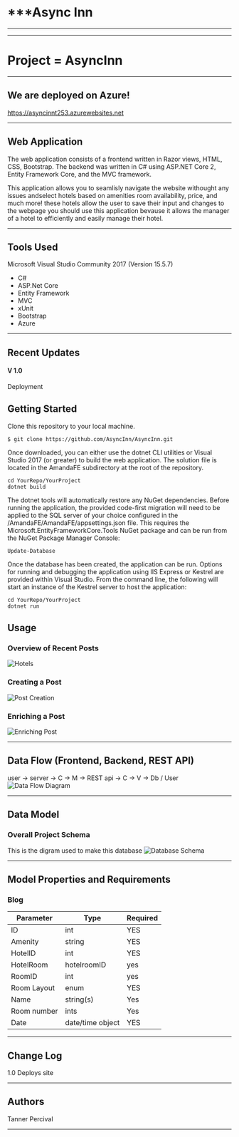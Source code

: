 

# ***Async Inn
---------------------------------
---------------------------------

# Project = AsyncInn
---------------------------------
## We are deployed on Azure!

https://asyncinnt253.azurewebsites.net

---------------------------------
## Web Application

The web application consists of a frontend written in Razor views, HTML, CSS,
Bootstrap. The backend was written in C# using ASP.NET Core 2, Entity Framework Core, and the MVC framework.

This application allows you to seamlisly navigate the website withought any issues andselect hotels based on amenities 
room availability, price, and much more! these hotels allow the user to save their input and changes to the webpage
you should use this application bevause it allows the manager of a hotel to efficiently and easily manage 
their hotel.

---------------------------------

## Tools Used
Microsoft Visual Studio Community 2017 (Version 15.5.7)

- C#
- ASP.Net Core
- Entity Framework
- MVC
- xUnit
- Bootstrap
- Azure

---------------------------------

## Recent Updates

#### V 1.0
Deployment

## Getting Started

Clone this repository to your local machine.
```
$ git clone https://github.com/AsyncInn/AsyncInn.git
```
Once downloaded, you can either use the dotnet CLI utilities or Visual Studio 2017 (or greater) to build the web application. The solution file is located in the AmandaFE subdirectory at the root of the repository.
```
cd YourRepo/YourProject
dotnet build
```
The dotnet tools will automatically restore any NuGet dependencies. Before running the application, the provided code-first migration will need to be applied to the SQL server of your choice configured in the /AmandaFE/AmandaFE/appsettings.json file. This requires the Microsoft.EntityFrameworkCore.Tools NuGet package and can be run from the NuGet Package Manager Console:
```
Update-Database
```
Once the database has been created, the application can be run. Options for running and debugging the application using IIS Express or Kestrel are provided within Visual Studio. From the command line, the following will start an instance of the Kestrel server to host the application:
```
cd YourRepo/YourProject
dotnet run
```



## Usage

### Overview of Recent Posts
![Hotels](/assets/img/Capture.JPG)

### Creating a Post
![Post Creation](/assets/img/Capure2.JPG)

### Enriching a Post
![Enriching Post](/assets/img/Capture3.JPG)


---------------------------
## Data Flow (Frontend, Backend, REST API)
user -> server -> C -> M -> REST api -> C -> V -> Db / User ![Data Flow Diagram](/assets/img/Flowchart.png)

---------------------------
## Data Model

### Overall Project Schema
This is the digram used to make this database
![Database Schema](/assets/img/ERD.png)

---------------------------
## Model Properties and Requirements

### Blog

| Parameter | Type | Required |
| --- | --- | --- |
| ID  | int | YES |
| Amenity | string | YES |
| HotelID | int| YES |
| HotelRoom | hotelroomID | yes |
| RoomID | int | yes |
| Room Layout | enum | YES |
| Name | string(s) | Yes |
| Room number | ints | Yes |
| Date | date/time object | YES |


---------------------------

## Change Log
1.0 Deploys site

------------------------------

## Authors
Tanner Percival

------------------------------
